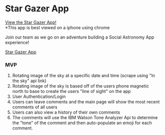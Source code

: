 # Star Gazer App

[View the Star Gazer App!](https://nolanhewitt.github.io/stargazer/)
<br>
*This app is best viewed on a iphone using chrome

Join our team as we go on an adventure building a Social Astronomy App experience!

[Star Gazer App](./images/stargazer.PNG)


### MVP
1. Rotating image of the sky at a specific date and time (scrape using "In the sky" api link)
2. Rotating image of the sky is based off of the users phone magnetic north to base to create the users "line of sight" on the app
3. User Authentication/Login
4. Users can leave comments and the main page will show the most recent comments of all users
5. Users can also view a history of their own comments
6. The comments will use the IBM Watson Tone Analyzer Api to determine the "tone" of the comment and then auto-populate an emoji for each comment.
